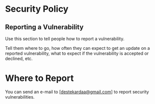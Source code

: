 # Security Policy


## Reporting a Vulnerability

Use this section to tell people how to report a vulnerability.

Tell them where to go, how often they can expect to get an update on a
reported vulnerability, what to expect if the vulnerability is accepted or
declined, etc.

# Where to Report

You can send an e-mail to [destekardaa@gmail.com] to report security vulnerabilities.
